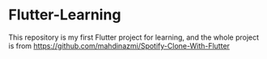 # Flutter-Learning
This repository is my first Flutter project for learning, and the whole project is from https://github.com/mahdinazmi/Spotify-Clone-With-Flutter

